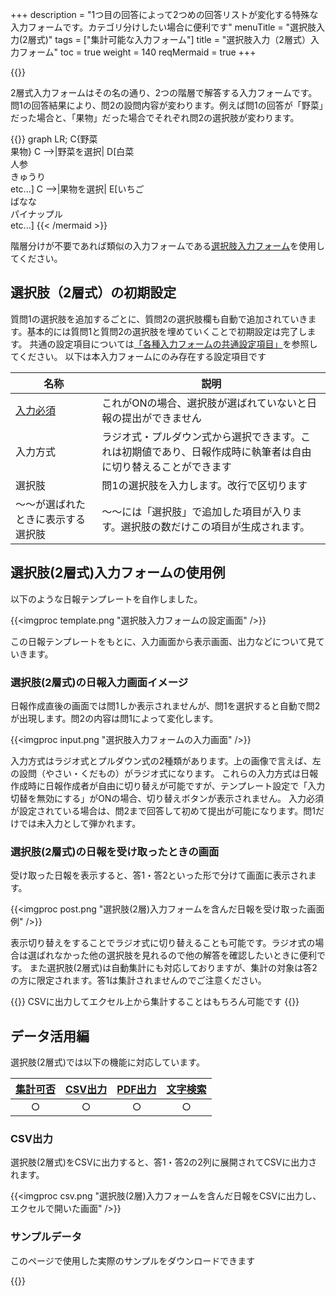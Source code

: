 +++
description = "1つ目の回答によって2つめの回答リストが変化する特殊な入力フォームです。カテゴリ分けしたい場合に便利です"
menuTitle = "選択肢入力(2層式)"
tags = ["集計可能な入力フォーム"]
title = "選択肢入力（2層式）入力フォーム"
toc = true
weight = 140
reqMermaid = true
+++

{{<icatch filename="select-step" msg="Q1の答によって Q2の選択が変化" title="選択肢ステップ入力フォーム" desc="選択肢（2層)を使った日報テンプレートの例" fontsize="30px" alice="ok" >}}



2層式入力フォームはその名の通り、2つの階層で解答する入力フォームです。問1の回答結果により、問2の設問内容が変わります。例えば問1の回答が「野菜」だった場合と、「果物」だった場合でそれぞれ問2の選択肢が変わります。

{{<mermaid align="center">}}
graph LR;
    C{野菜<br>果物}
    C -->|野菜を選択| D[白菜<br>人参<br>きゅうり<br>etc...]
    C -->|果物を選択| E[いちご<br>ばなな<br>パイナップル<br>etc...]
{{< /mermaid >}}

階層分けが不要であれば類似の入力フォームである[選択肢入力フォーム](/org/groupsetting/template/select/)を使用してください。

## 選択肢（2層式）の初期設定

質問1の選択肢を追加するごとに、質問2の選択肢欄も自動で追加されていきます。基本的には質問1と質問2の選択肢を埋めていくことで初期設定は完了します。
共通の設定項目については[「各種入力フォームの共通設定項目」]((/org/groupsetting/template/make/#common_setting))を参照してください。
以下は本入力フォームにのみ存在する設定項目です

|名称|説明|
|---|---|
|[入力必須](/blog/required/)|これがONの場合、選択肢が選ばれていないと日報の提出ができません|
|入力方式|ラジオ式・プルダウン式から選択できます。これは初期値であり、日報作成時に執筆者は自由に切り替えることができます|
|選択肢|問1の選択肢を入力します。改行で区切ります|
|〜〜が選ばれたときに表示する選択肢|〜〜には「選択肢」で追加した項目が入ります。選択肢の数だけこの項目が生成されます。|

## 選択肢(2層式)入力フォームの使用例

以下のような日報テンプレートを自作しました。

{{<imgproc template.png "選択肢入力フォームの設定画面" />}}

この日報テンプレートをもとに、入力画面から表示画面、出力などについて見ていきます。

### 選択肢(2層式)の日報入力画面イメージ

日報作成直後の画面では問1しか表示されませんが、問1を選択すると自動で問2が出現します。問2の内容は問1によって変化します。

{{<imgproc input.png "選択肢入力フォームの入力画面" />}}

入力方式はラジオ式とプルダウン式の2種類があります。上の画像で言えば、左の設問（やさい・くだもの）がラジオ式になります。
これらの入力方式は日報作成時に日報作成者が自由に切り替えが可能ですが、テンプレート設定で「入力切替を無効にする」がONの場合、切り替えボタンが表示されません。
入力必須が設定されている場合は、問2まで回答して初めて提出が可能になります。問1だけでは未入力として弾かれます。

### 選択肢(2層式)の日報を受け取ったときの画面

受け取った日報を表示すると、答1・答2といった形で分けて画面に表示されます。

{{<imgproc post.png "選択肢(2層)入力フォームを含んだ日報を受け取った画面例" />}}

表示切り替えをすることでラジオ式に切り替えることも可能です。ラジオ式の場合は選ばれなかった他の選択肢を見れるので他の解答を確認したいときに便利です。
また選択肢(2層式)は自動集計にも対応しておりますが、集計の対象は答2の方に限定されます。答1は集計されませんのでご注意ください。

{{<alice pos="right" icon="pc">}}
CSVに出力してエクセル上から集計することはもちろん可能です
{{</alice>}}

## データ活用編

選択肢(2層式)では以下の機能に対応しています。

|[集計可否](/report/analytics/)|[CSV出力](/report/analytics/csv/)|[PDF出力](/report/read/pdf/)|[文字検索](/report/read/list/)|
|:---:|:---:|:---:|:---:|
|○|○|○|○|

### CSV出力

選択肢(2層式)をCSVに出力すると、答1・答2の2列に展開されてCSVに出力されます。

{{<imgproc csv.png "選択肢(2層)入力フォームを含んだ日報をCSVに出力し、エクセルで開いた画面" />}}

### サンプルデータ

このページで使用した実際のサンプルをダウンロードできます

{{<attachments style="orange" />}}
